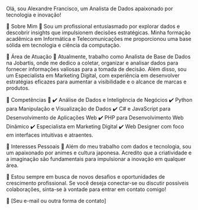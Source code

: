 Olá, sou Alexandre Francisco, um Analista de Dados apaixonado por tecnologia e inovação!

🔹 Sobre Mim 🔹
Sou um profissional entusiasmado por explorar dados e descobrir insights que impulsionem decisões estratégicas. Minha formação acadêmica em Informática e Telecomunicações me proporcionou uma base sólida em tecnologia e ciência da computação.

🔹 Área de Atuação 🔹
Atualmente, trabalho como Analista de Base de Dados na Jobartis, onde me dedico a coletar, organizar e analisar dados para fornecer informações valiosas para a tomada de decisão. Além disso, sou um Especialista em Marketing Digital, com experiência em desenvolver estratégias eficazes para aumentar a visibilidade e o alcance de marcas e produtos.

🔹 Competências 🔹
✔️ Análise de Dados e Inteligência de Negócios
✔️ Python para Manipulação e Visualização de Dados
✔️ C# e JavaScript para Desenvolvimento de Aplicações Web
✔️ PHP para Desenvolvimento Web Dinâmico
✔️ Especialista em Marketing Digital
✔️ Web Designer com foco em interfaces intuitivas e atraentes.

🔹 Interesses Pessoais 🔹
Além do meu trabalho com dados e tecnologia, sou um apaixonado por animes e cultura japonesa. Acredito que a criatividade e a imaginação são fundamentais para impulsionar a inovação em qualquer área.

🚀 Estou sempre em busca de novos desafios e oportunidades de crescimento profissional. Se você deseja conectar-se ou discutir possíveis colaborações, sinta-se à vontade para entrar em contato comigo!

📧 [Seu e-mail ou outra forma de contato]

